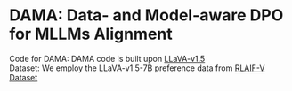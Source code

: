 # DAMA: Data- and Model-aware DPO for MLLMs Alignment
Code for DAMA: DAMA code is built upon [LLaVA-v1.5](https://github.com/haotian-liu/LLaVA) <br>
Dataset: We employ the LLaVA-v1.5-7B preference data from [RLAIF-V Dataset](https://huggingface.co/datasets/openbmb/RLAIF-V-Dataset)
